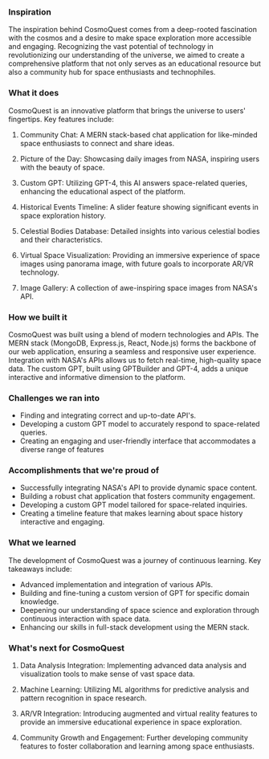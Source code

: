 ### Inspiration
The inspiration behind CosmoQuest comes from a deep-rooted fascination with the cosmos and a desire to make space exploration more accessible and engaging. Recognizing the vast potential of technology in revolutionizing our understanding of the universe, we aimed to create a comprehensive platform that not only serves as an educational resource but also a community hub for space enthusiasts and technophiles.

### What it does
CosmoQuest is an innovative platform that brings the universe to users' fingertips. Key features include:

1. Community Chat: A MERN stack-based chat application for like-minded space enthusiasts to connect and share ideas.

2. Picture of the Day: Showcasing daily images from NASA, inspiring users with the beauty of space.

3. Custom GPT: Utilizing GPT-4, this AI answers space-related queries, enhancing the educational aspect of the platform.

4. Historical Events Timeline: A slider feature showing significant events in space exploration history.

5. Celestial Bodies Database: Detailed insights into various celestial bodies and their characteristics.

6. Virtual Space Visualization: Providing an immersive experience of space images using panorama image, with future goals to incorporate AR/VR technology.

7. Image Gallery: A collection of awe-inspiring space images from NASA's API.

### How we built it
CosmoQuest was built using a blend of modern technologies and APIs. The MERN stack (MongoDB, Express.js, React, Node.js) forms the backbone of our web application, ensuring a seamless and responsive user experience. Integration with NASA's APIs allows us to fetch real-time, high-quality space data. The custom GPT, built using GPTBuilder and GPT-4, adds a unique interactive and informative dimension to the platform.

### Challenges we ran into
- Finding and integrating correct and up-to-date API's.
- Developing a custom GPT model to accurately respond to space-related queries.
- Creating an engaging and user-friendly interface that accommodates a diverse range of features

### Accomplishments that we're proud of
- Successfully integrating NASA's API to provide dynamic space content.
- Building a robust chat application that fosters community engagement.
- Developing a custom GPT model tailored for space-related inquiries.
- Creating a timeline feature that makes learning about space history interactive and engaging.


### What we learned
The development of CosmoQuest was a journey of continuous learning. Key takeaways include:

- Advanced implementation and integration of various APIs.
- Building and fine-tuning a custom version of GPT for specific domain knowledge.
- Deepening our understanding of space science and exploration through continuous interaction with space data.
- Enhancing our skills in full-stack development using the MERN stack.


### What's next for CosmoQuest
1. Data Analysis Integration: Implementing advanced data analysis and visualization tools to make sense of vast space data.

2. Machine Learning: Utilizing ML algorithms for predictive analysis and pattern recognition in space research.

3. AR/VR Integration: Introducing augmented and virtual reality features to provide an immersive educational experience in space exploration.

4. Community Growth and Engagement: Further developing community features to foster collaboration and learning among space enthusiasts.
